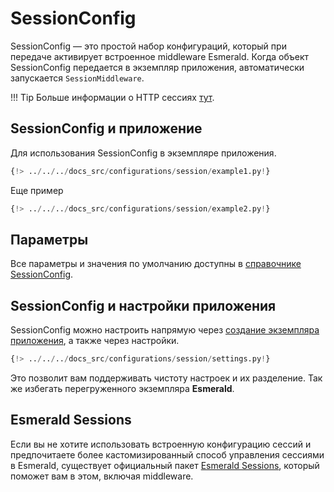 # SessionConfig

SessionConfig — это простой набор конфигураций, который при передаче активирует встроенное middleware Esmerald.
Когда объект SessionConfig передается в экземпляр приложения, автоматически запускается `SessionMiddleware`.

!!! Tip
    Больше информации о HTTP сессиях
    <a href="https://developer.mozilla.org/en-US/docs/Web/HTTP/Session" target='_blank'>тут</a>.

## SessionConfig и приложение

Для использования SessionConfig в экземпляре приложения.

```python hl_lines="4 7"
{!> ../../../docs_src/configurations/session/example1.py!}
```

Еще пример

```python hl_lines="4-5 8"
{!> ../../../docs_src/configurations/session/example2.py!}
```

## Параметры

Все параметры и значения по умолчанию доступны в [справочнике SessionConfig](../references/configurations/session.md).

## SessionConfig и настройки приложения

SessionConfig можно настроить напрямую через [создание экземпляра приложения](#sessionconfig-and-application), а также через настройки.

```python
{!> ../../../docs_src/configurations/session/settings.py!}
```

Это позволит вам поддерживать чистоту настроек и их разделение. Так же избегать перегруженного экземпляра **Esmerald**.

## Esmerald Sessions

Если вы не хотите использовать встроенную конфигурацию сессий и предпочитаете более кастомизированный
способ управления сессиями в Esmerald, существует официальный пакет [Esmerald Sessions](https://esmerald-sessions.dymmond.com/),
который поможет вам в этом, включая middleware.
